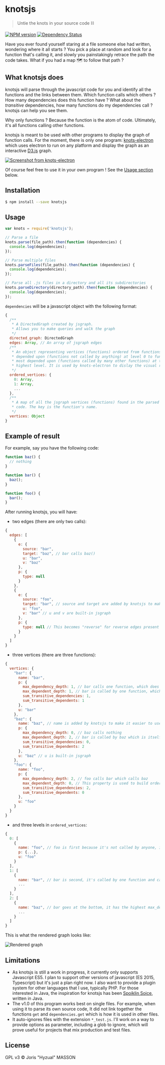 # knotsjs
> Untie the knots in your source code ⛓

[![NPM version][npm-image]][npm-url] [![Dependency Status](https://www.versioneye.com/user/projects/57c0af6e939fc6004abe4504/badge.svg?style=flat-square)](https://www.versioneye.com/user/projects/57c0af6e939fc6004abe4504)

Have you ever found yourself staring at a file someone else had written, wondering where it all starts ? You pick a place at random and look for a function that's calling it, and slowly you painstakingly retrace the path the code takes. What if you had a map 🗺 to follow that path ?

## What knotsjs does

knotsjs will parse through the javascript code for you and identify all the functions and the links between them. Which function calls which others ? How many dependencies does this function have ? What about the _transitive_ dependencies, how many functions do my dependencies call ? knotsjs can help you see them.

Why only functions ? Because the function is the atom of code. Ultimately, it's all functions calling other functions.

knotsjs is meant to be used with other programs to display the graph of function calls. For the moment, there is only one program: [knots-electron][knots-electron] which uses electron to run on any platform and display the graph as an interactive [D3.js][d3js] graph.

[![Screenshot from knots-electron][knots-electron-screenshot]][knots-electron]

Of course feel free to use it in your own program ! See the [Usage section](#usage) below.

## Installation

```sh
$ npm install --save knotsjs
```

## Usage

```js
var knots = require('knotsjs');

// Parse a file
knots.parse(file_path).then(function (dependencies) {
  console.log(dependencies);
});

// Parse multiple files
knots.parseFiles(file_paths).then(function (dependencies) {
  console.log(dependencies);
});

// Parse all .js files in a directory and all its subdirectories
knots.parseDirectory(directory_path).then(function (dependencies) {
  console.log(dependencies);
});

```

`dependencies` will be a javascript object with the following format:

```js
{
  /**
   * A DirectedGraph created by jsgraph.
   * Allows you to make queries and walk the graph
   */
  directed_graph: DirectedGraph
  edges: Array, // An array of jsgraph edges
  /**
   * An object representing vertices (functions) ordered from functions least
   * depended upon (functions not called by anything) at level 0 to functions
   * most depended upon (functions called by many other functions) at the
   * highest level. It is used by knots-electron to dislay the visual representation.
   */
  ordered_vertices: {
    0: Array,
    1: Array,
    ...
  },
  /**
   * A map of all the jsgraph vertices (functions) found in the parsed source
   * code. The key is the function's name.
   */
  vertices: Object
}
```

## Example of result

For example, say you have the following code:

```js
function baz() {
  // nothing
}

function bar() {
  baz();
}

function foo() {
  bar();
}
```

After running knotsjs, you will have:

- two edges (there are only two calls):

```js
{
  edges: [
    {
      e: {
        source: "bar",
        target: "baz", // bar calls baz()
        u: "bar",
        v: "baz"
      },
      p: {
        type: null
      }
    },
    {
      e: {
        source: "foo",
        target: "bar", // source and target are added by knotsjs to make it easier to use
        u: "foo",
        v: "bar" // u and v are built-in jsgraph
      },
      p: {
        type: null // This becomes "reverse" for reverse edges present in circular dependencies.
      }
    }
  ]
}
```

- three vertices (there are three functions):

```js
{
  vertices: {
    "bar": {
      name: "bar",
      p: {
        max_dependency_depth: 1, // bar calls one function, which does not call another
        max_dependent_depth: 1, // bar is called by one function, which is itself never called
        sum_transitive_dependencies: 1,
        sum_transitive_dependents: 1
      },
      u: "bar"
    },
    "baz": {
      name: "baz", // name is added by knotsjs to make it easier to use
      p: {
        max_dependency_depth: 0, // baz calls nothing
        max_dependent_depth: 2, // bar is called by baz which is itself called by foo
        sum_transitive_dependencies: 0,
        sum_transitive_dependents: 2
      },
      u: "baz" // u is built-in jsgraph
    },
    "foo": {
      name: "foo",
      p: {
        max_dependency_depth: 2, // foo calls bar which calls baz
        max_dependent_depth: 0, // This property is used to build ordered_vertices (see below)
        sum_transitive_dependencies: 2,
        sum_transitive_dependents: 0
      },
      u: "foo"
    }
  }
}
```

- and three levels in `ordered_vertices`:

```js
{
  0: [
    {
      name: "foo", // foo is first because it's not called by anyone, it will go on top on the rendered graph
      p: {...},
      u: "foo"
    }
  ],
  1: [
    {
      name: "bar", // bar is second, it's called by one function and calls another one
      ...
    }
  ],
  2: [
    {
      name: "baz", // bar goes at the bottom, it has the highest max_dependent_depth
      ...
    }
  ]
}
```

This is what the rendered graph looks like:

![Rendered graph][example-three-func]

## Limitations

- As knotsjs is still a work in progress, it currently only supports Javascript ES5. I plan to support other versions of javascript (ES 2015, Typescript) but it's just a plan right now. I also want to provide a plugin system for other languages that I use, typically PHP. For those interested in Java, the inspiration for knotsjs has been [Spoiklin Soice][spoiklin], written in Java.
- The v1.0 of this program works best on single files. For example, when using it to parse its own source code, It did not link together the functions `get` and `dependencies.get` which is how it is used in other files.
- It auto-ignores files with the extension `*_test.js`. I'll work on a way to provide options as parameter, including a glob to ignore, which will prove useful for projects that mix production and test files.

## License

GPL v3 © Joris "Hyzual" MASSON

[example-three-func]: ./media/example-three-func.png
[knots-electron-screenshot]: ./media/knots-electron.png

[d3js]: https://d3js.org
[jsgraph-doc]: https://github.com/Encapsule/jsgraph/blob/master/docs/object-DirectedGraph.md
[jsgraph]: https://www.npmjs.com/package/jsgraph
[knots-electron]: https://github.com/Hyzual/knots-electron
[npm-image]: https://badge.fury.io/js/knotsjs.svg
[npm-url]: https://npmjs.org/package/knotsjs
[spoiklin]: http://edmundkirwan.com/general/spoiklin.html
